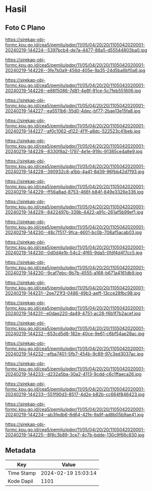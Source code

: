 # Hasil

## Foto C Plano

https://sirekap-obj-formc.kpu.go.id/cea5/pemilu/pdpr/11/05/04/20/20/1105042020001-20240219-144224--5397bcb4-de7a-4477-88a5-d55544803ba0.jpg

https://sirekap-obj-formc.kpu.go.id/cea5/pemilu/pdpr/11/05/04/20/20/1105042020001-20240219-144226--3fe7b0a9-456d-405e-9a35-24d5ba6bf0a6.jpg

https://sirekap-obj-formc.kpu.go.id/cea5/pemilu/pdpr/11/05/04/20/20/1105042020001-20240219-144226--e86f5086-7d81-4e8f-91ce-5c7feb551606.jpg

https://sirekap-obj-formc.kpu.go.id/cea5/pemilu/pdpr/11/05/04/20/20/1105042020001-20240219-144227--ea5511b6-35d0-4dec-bf77-2bae13e15fa8.jpg

https://sirekap-obj-formc.kpu.go.id/cea5/pemilu/pdpr/11/05/04/20/20/1105042020001-20240219-144227--af0c1062-d122-4f1f-a8dc-522523c41beb.jpg

https://sirekap-obj-formc.kpu.go.id/cea5/pemilu/pdpr/11/05/04/20/20/1105042020001-20240219-144228--8330f8a2-1797-4e1e-919c-91385ce4a8e9.jpg

https://sirekap-obj-formc.kpu.go.id/cea5/pemilu/pdpr/11/05/04/20/20/1105042020001-20240219-144228--390932c8-a1bb-4a41-8d39-96fbb42d7f93.jpg

https://sirekap-obj-formc.kpu.go.id/cea5/pemilu/pdpr/11/05/04/20/20/1105042020001-20240219-144229--ff56a8ad-8753-466f-b84f-849e3326e336.jpg

https://sirekap-obj-formc.kpu.go.id/cea5/pemilu/pdpr/11/05/04/20/20/1105042020001-20240219-144229--8422497b-339b-4422-a91c-261af5b99ef1.jpg

https://sirekap-obj-formc.kpu.go.id/cea5/pemilu/pdpr/11/05/04/20/20/1105042020001-20240219-144230--48c7f517-9fca-4601-bc0b-708af5acab03.jpg

https://sirekap-obj-formc.kpu.go.id/cea5/pemilu/pdpr/11/05/04/20/20/1105042020001-20240219-144230--0d0d4e1b-54c2-4f65-9da5-0fdf4d4f7cc5.jpg

https://sirekap-obj-formc.kpu.go.id/cea5/pemilu/pdpr/11/05/04/20/20/1105042020001-20240219-144230--9caf7ebc-9b7b-4555-a168-b671a4161db9.jpg

https://sirekap-obj-formc.kpu.go.id/cea5/pemilu/pdpr/11/05/04/20/20/1105042020001-20240219-144231--2ee721f3-0486-49b3-aeff-13cce28fbc98.jpg

https://sirekap-obj-formc.kpu.go.id/cea5/pemilu/pdpr/11/05/04/20/20/1105042020001-20240219-144231--e0dae220-da49-4751-ac28-f6b1f7b2acef.jpg

https://sirekap-obj-formc.kpu.go.id/cea5/pemilu/pdpr/11/05/04/20/20/1105042020001-20240219-144232--653cd5d8-182e-40ce-9e61-c6bf54ae28ac.jpg

https://sirekap-obj-formc.kpu.go.id/cea5/pemilu/pdpr/11/05/04/20/20/1105042020001-20240219-144232--efba7401-5fb7-454b-9c89-97c3ed3037ac.jpg

https://sirekap-obj-formc.kpu.go.id/cea5/pemilu/pdpr/11/05/04/20/20/1105042020001-20240219-144233--d232a5ba-30a2-4113-9cdd-c6c1ffaeca26.jpg

https://sirekap-obj-formc.kpu.go.id/cea5/pemilu/pdpr/11/05/04/20/20/1105042020001-20240219-144233--551f90d3-8517-4d2e-b82b-cc664f846423.jpg

https://sirekap-obj-formc.kpu.go.id/cea5/pemilu/pdpr/11/05/04/20/20/1105042020001-20240219-144234--ab3fedb6-8d64-42fe-9a9f-ad8b05b9ae41.jpg

https://sirekap-obj-formc.kpu.go.id/cea5/pemilu/pdpr/11/05/04/20/20/1105042020001-20240219-144225--8f8c3b89-3ce7-4c7b-bdde-130c9f66c830.jpg


## Metadata

| Key        | Value               |
| ---------- | ------------------- |
| Time Stamp | 2024-02-19 15:03:14 |
| Kode Dapil | 1101                |



